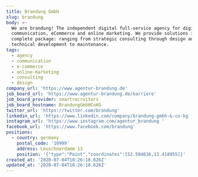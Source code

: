 ```yaml
---
title: Brandung GmbH
slug: brandung
body: >-
  We are brandung! The independent digital full-service agency for digital
  communication, eCommerce and online marketing. We provide solutions in a
  complete package: ranging from strategic consulting through design and
  technical development to maintenance.
tags:
  - agency
  - communication
  - e-commerce
  - online-marketing
  - consulting
  - design
company_url: 'https://www.agentur-brandung.de'
job_board_url: 'https://www.agentur-brandung.de/karriere'
job_board_provider: smartrecruiters
job_board_hostname: BrandungGmbHCoKG
twitter_url: 'https://twitter.com/brandung'
linkedin_url: 'https://www.linkedin.com/company/brandung-gmbh-&-co-kg '
instagram_url: 'https://www.instagram.com/agentur_brandung '
facebook_url: 'https://www.facebook.com/brandung'
positions:
  - country: germany
    postal_code: '10999'
    address: Leuschnerdamm 13
    position: '{"type":"Point","coordinates":[52.504636,13.418955]}'
created_at: '2020-07-04T18:26:18.626Z'
updated_at: '2020-07-04T18:26:18.626Z'
---
```


